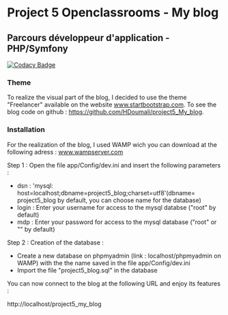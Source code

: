# Project 5 Openclassrooms - My blog 

## Parcours développeur d'application - PHP/Symfony 

[![Codacy Badge](https://api.codacy.com/project/badge/Grade/5131b54e55e84475bbcac03600b71a55)](https://www.codacy.com/app/HDoumali/Project5_My_blog?utm_source=github.com&amp;utm_medium=referral&amp;utm_content=HDoumali/Project5_My_blog&amp;utm_campaign=Badge_Grade)

### Theme 

To realize the visual part of the blog, I decided to use the theme "Freelancer" available on the website www.startbootstrap.com.
To see the blog code on github : https://github.com/HDoumali/project5_My_blog.

### Installation

For the realization of the blog, I used WAMP wich you can download at the following adress : www.wampserver.com

Step 1 : Open the file app/Config/dev.ini and insert the following parameters : 
- dsn : 'mysql: host=localhost;dbname=project5_blog;charset=utf8'(dbname= project5_blog by default, you can choose name for the database)
- login : Enter your username for access to the mysql databse ("root" by default)
- mdp : Enter your password for access to the mysql database ("root" or "" by default)

Step 2 : Creation of the database :
- Create a new database on phpmyadmin (link : localhost/phpmyadmin on WAMP) with the the name saved in the file app/Config/dev.ini
- Import the file "project5_blog.sql" in the database

You can now connect to the blog at the following URL and enjoy its features : 

http://localhost/project5_my_blog

